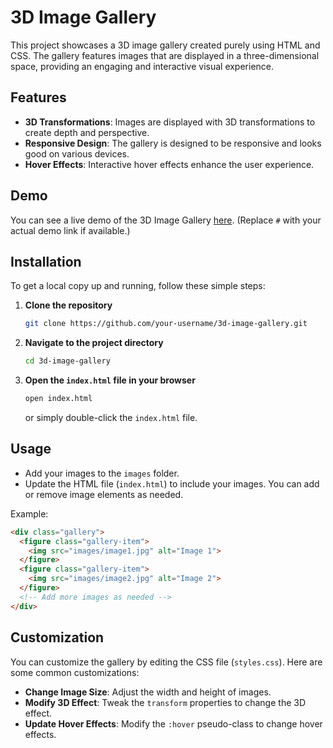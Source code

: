 # 3D Image Gallery

This project showcases a 3D image gallery created purely using HTML and CSS. The gallery features images that are displayed in a three-dimensional space, providing an engaging and interactive visual experience.

## Features

- **3D Transformations**: Images are displayed with 3D transformations to create depth and perspective.
- **Responsive Design**: The gallery is designed to be responsive and looks good on various devices.
- **Hover Effects**: Interactive hover effects enhance the user experience.

## Demo

You can see a live demo of the 3D Image Gallery [here](#). (Replace `#` with your actual demo link if available.)

## Installation

To get a local copy up and running, follow these simple steps:

1. **Clone the repository**
   ```sh
   git clone https://github.com/your-username/3d-image-gallery.git
   ```

2. **Navigate to the project directory**
   ```sh
   cd 3d-image-gallery
   ```

3. **Open the `index.html` file in your browser**
   ```sh
   open index.html
   ```
   or simply double-click the `index.html` file.

## Usage

- Add your images to the `images` folder.
- Update the HTML file (`index.html`) to include your images. You can add or remove image elements as needed.

Example:
```html
<div class="gallery">
  <figure class="gallery-item">
    <img src="images/image1.jpg" alt="Image 1">
  </figure>
  <figure class="gallery-item">
    <img src="images/image2.jpg" alt="Image 2">
  </figure>
  <!-- Add more images as needed -->
</div>
```

## Customization

You can customize the gallery by editing the CSS file (`styles.css`). Here are some common customizations:

- **Change Image Size**: Adjust the width and height of images.
- **Modify 3D Effect**: Tweak the `transform` properties to change the 3D effect.
- **Update Hover Effects**: Modify the `:hover` pseudo-class to change hover effects.

